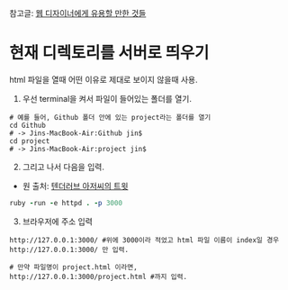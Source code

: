 참고글: [웹 디자이너에게 유용할 만한 것들](https://gist.github.com/marocchino/8a38313e055c0feec81f#file-12-06-md)

# 현재 디렉토리를 서버로 띄우기

html 파일을 열때 어떤 이유로 제대로 보이지 않을때 사용.

1. 우선 terminal을 켜서 파일이 들어있는 폴더를 열기.

```
# 예를 들어, Github 폴더 안에 있는 project라는 폴더를 열기
cd Github
# -> Jins-MacBook-Air:Github jin$
cd project
# -> Jins-MacBook-Air:project jin$
```

2. 그리고 나서 다음을 입력.
- 원 출처: [텐더러브 아저씨의 트윗](https://twitter.com/tenderlove/status/351554818579505152)

```ruby
ruby -run -e httpd . -p 3000
```

3. 브라우저에 주소 입력

```
http://127.0.0.1:3000/ #위에 3000이라 적었고 html 파일 이름이 index일 경우 http://127.0.0.1:3000/ 만 입력.

# 만약 파일명이 project.html 이라면, 
http://127.0.0.1:3000/project.html #까지 입력.
```
